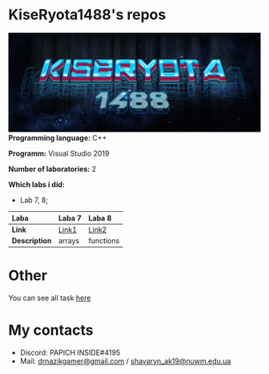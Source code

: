 # KiseRyota1488's repos
![githublogo](123.png)
**Programming language:** C++

**Programm:** Visual Studio 2019

**Number of laboratories:** 2

**Which labs i did:**
- Lab 7, 8;

| Laba      | Laba 7  | Laba 8 |
|:----------|:--------|:-------|
| **Link**      |[Link1](shots/ShotLaba9.png)|[Link2](shots/ShotLaba10.png)|[Link3](shots/ShotLaba11.png)|
|**Description**|arrays|functions|recursion|

# Other
You can see all task [here](https://1drv.ms/w/s!ApM96gnEnHr4hmXY1U2ABbdlTcsh)

# My contacts
- Discord: PAPICH INSIDE#4195
- Mail: drnazikgamer@gmail.com / shavaryn_ak19@nuwm.edu.ua
